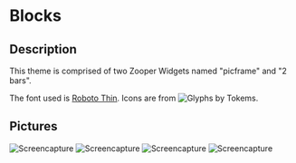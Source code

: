 # Blocks

## Description
This theme is comprised of two Zooper Widgets named "picframe" and "2 bars".

The font used is [Roboto Thin](https://www.google.com/fonts/specimen/Roboto). Icons are from ![Glyphs by Tokems](http://forum.xda-developers.com/android/themes/icons-pack-glyphs-tokems-t3019186).

## Pictures
  ![Screencapture](https://676339784.github.io/Rice/Blocks/1425011554756.png "Screencapture")
  ![Screencapture](https://676339784.github.io/Rice/Blocks/Screenshot_2015-02-27-21-29-35.png "Screencapture")
  ![Screencapture](https://676339784.github.io/Rice/Blocks/zoybvg.png "Screencapture")
  ![Screencapture](https://676339784.github.io/Rice/Blocks/Screenshot_2015-04-22-20-15-36.png "Screencapture")
